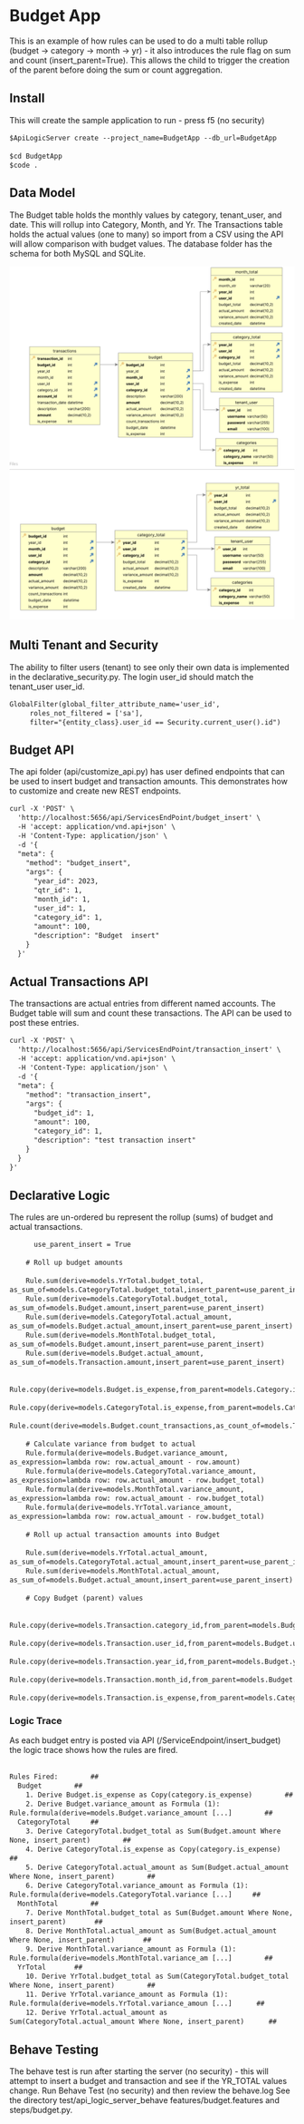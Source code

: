 # Budget App

This is an example of how rules can be used to do a multi table rollup 
(budget -> category -> month -> yr) - it also introduces the rule flag on sum and count (insert_parent=True).
This allows the child to trigger the creation of the parent before doing the sum or count aggregation.

## Install
This will create the sample application to run - press f5 (no security)
```
$ApiLogicServer create --project_name=BudgetApp --db_url=BudgetApp

$cd BudgetApp
$code .
```
## Data Model
The Budget table holds the monthly values by category, tenant_user, and date.  This will rollup into Category, Month, and Yr.  The Transactions table holds the actual values (one to many) so import from a CSV using the API will allow comparison with budget values. The database folder has the schema for both MySQL and SQLite.  

![Budget DataModel](./images/Budget.png)
![Category DataModel](./images/BudgetCategory.png)
## Multi Tenant and Security
The ability to filter users (tenant) to see only their own data is implemented in the declarative_security.py. The login user_id should match the tenant_user user_id.

```
GlobalFilter(global_filter_attribute_name='user_id', 
     roles_not_filtered = ['sa'],
     filter="{entity_class}.user_id == Security.current_user().id")
```

## Budget API
The api folder (api/customize_api.py) has user defined endpoints that can be used to insert budget and transaction amounts. This demonstrates how to customize and create new REST endpoints.

```
curl -X 'POST' \
  'http://localhost:5656/api/ServicesEndPoint/budget_insert' \
  -H 'accept: application/vnd.api+json' \
  -H 'Content-Type: application/json' \
  -d '{
  "meta": {
    "method": "budget_insert",
    "args": {
      "year_id": 2023,
      "qtr_id": 1,
      "month_id": 1,
      "user_id": 1,
      "category_id": 1,
      "amount": 100,
      "description": "Budget  insert"
    }
  }'
```


## Actual Transactions API
The transactions are actual entries from different named accounts. The Budget table will sum and count these transactions.  The API can be used to post these entries.

```
curl -X 'POST' \
  'http://localhost:5656/api/ServicesEndPoint/transaction_insert' \
  -H 'accept: application/vnd.api+json' \
  -H 'Content-Type: application/json' \
  -d '{
  "meta": {
    "method": "transaction_insert",
    "args": {
      "budget_id": 1,
      "amount": 100,
      "category_id": 1,
      "description": "test transaction insert"
    }
  }
}'
```

## Declarative Logic
The rules are un-ordered bu represent the rollup (sums) of budget and actual transactions. 
```
      use_parent_insert = True

    # Roll up budget amounts
    
    Rule.sum(derive=models.YrTotal.budget_total, as_sum_of=models.CategoryTotal.budget_total,insert_parent=use_parent_insert)
    Rule.sum(derive=models.CategoryTotal.budget_total, as_sum_of=models.Budget.amount,insert_parent=use_parent_insert)
    Rule.sum(derive=models.CategoryTotal.actual_amount, as_sum_of=models.Budget.actual_amount,insert_parent=use_parent_insert)
    Rule.sum(derive=models.MonthTotal.budget_total, as_sum_of=models.Budget.amount,insert_parent=use_parent_insert)
    Rule.sum(derive=models.Budget.actual_amount, as_sum_of=models.Transaction.amount,insert_parent=use_parent_insert)
    
    Rule.copy(derive=models.Budget.is_expense,from_parent=models.Category.is_expense)
    Rule.copy(derive=models.CategoryTotal.is_expense,from_parent=models.Category.is_expense)
    Rule.count(derive=models.Budget.count_transactions,as_count_of=models.Transaction)
    
    # Calculate variance from budget to actual
    Rule.formula(derive=models.Budget.variance_amount, as_expression=lambda row: row.actual_amount - row.amount)
    Rule.formula(derive=models.CategoryTotal.variance_amount, as_expression=lambda row: row.actual_amount - row.budget_total)
    Rule.formula(derive=models.MonthTotal.variance_amount, as_expression=lambda row: row.actual_amount - row.budget_total)
    Rule.formula(derive=models.YrTotal.variance_amount, as_expression=lambda row: row.actual_amount - row.budget_total)
    
    # Roll up actual transaction amounts into Budget
    
    Rule.sum(derive=models.YrTotal.actual_amount, as_sum_of=models.CategoryTotal.actual_amount,insert_parent=use_parent_insert)
    Rule.sum(derive=models.MonthTotal.actual_amount, as_sum_of=models.Budget.actual_amount,insert_parent=use_parent_insert)
    
    # Copy Budget (parent) values 
    
    Rule.copy(derive=models.Transaction.category_id,from_parent=models.Budget.category_id)
    Rule.copy(derive=models.Transaction.user_id,from_parent=models.Budget.user_id)
    Rule.copy(derive=models.Transaction.year_id,from_parent=models.Budget.year_id)
    Rule.copy(derive=models.Transaction.month_id,from_parent=models.Budget.month_id)
    Rule.copy(derive=models.Transaction.is_expense,from_parent=models.Category.is_expense)

```

### Logic Trace
As each budget entry is posted via API (/ServiceEndpoint/insert_budget) the logic trace shows how the rules are fired.

```

Rules Fired:		##
  Budget		##
    1. Derive Budget.is_expense as Copy(category.is_expense)		##
    2. Derive Budget.variance_amount as Formula (1): Rule.formula(derive=models.Budget.variance_amount [...]		##
  CategoryTotal		##
    3. Derive CategoryTotal.budget_total as Sum(Budget.amount Where None, insert_parent)		##
    4. Derive CategoryTotal.is_expense as Copy(category.is_expense)		##
    5. Derive CategoryTotal.actual_amount as Sum(Budget.actual_amount Where None, insert_parent)		##
    6. Derive CategoryTotal.variance_amount as Formula (1): Rule.formula(derive=models.CategoryTotal.variance [...]		##
  MonthTotal		##
    7. Derive MonthTotal.budget_total as Sum(Budget.amount Where None, insert_parent)		##
    8. Derive MonthTotal.actual_amount as Sum(Budget.actual_amount Where None, insert_parent)		##
    9. Derive MonthTotal.variance_amount as Formula (1): Rule.formula(derive=models.MonthTotal.variance_am [...]		##
  YrTotal		##
    10. Derive YrTotal.budget_total as Sum(CategoryTotal.budget_total Where None, insert_parent)		##
    11. Derive YrTotal.variance_amount as Formula (1): Rule.formula(derive=models.YrTotal.variance_amoun [...]		##
    12. Derive YrTotal.actual_amount as Sum(CategoryTotal.actual_amount Where None, insert_parent)		##
```

## Behave Testing
The behave test is run after starting the server (no security) - this will attempt to insert a budget and transaction and see if the YR_TOTAL values change.
Run Behave Test (no security) and then review the behave.log
See the directory test/api_logic_server_behave features/budget.features and steps/budget.py.